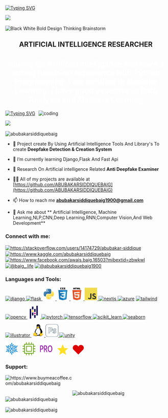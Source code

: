  <a href="https://git.io/typing-svg"><img src="https://readme-typing-svg.herokuapp.com?font=Fira+Code&weight=700&size=36&duration=500&pause=1000&color=BDF7EE&background=3F30FF00&random=false&width=435&lines=%F0%9F%91%8B+Here%2C+%E2%86%93+" alt="Typing SVG" /></a>
   
 <p align="left">
    <img src="https://readme-typing-svg.herokuapp.com?color=ffff99&center=true&vCenter=true&lines=Hi_👋;I'm;Abubakar_Siddique_Baig">
   </p>

![Black White Bold Design Thinking Brainstorm](https://github.com/ABUBAKARSIDDIQUEBAIG/ABUBAKARSIDDIQUEBAIG/assets/70310148/81cce92c-e273-4b0e-8131-9b38068ef8af?  )





<h2 align="center" >ARTIFICIAL INTELLIGENCE RESEARCHER</h2>


<h2 align="center" style="font-family: Monaco, sans-serif; color: white; font-size: 24px; font-weight: bold;">Having Bs Artificial intelligence and have a strong hands-on experience with Python Programming. I am certified in Machine Learning, I have good expertise in Data Analysis and Machine Learning</h2>




<img align="right" alt="coding" width="400" src="https://user-images.githubusercontent.com/55389276/140866485-8fb1c876-9a8f-4d6a-98dc-08c4981eaf70.gif">

 <a href="https://git.io/typing-svg"><img src="https://readme-typing-svg.herokuapp.com?font=Fira+Code&weight=700&size=36&duration=500&pause=1000&color=BDF7EE&background=3F30FF00&random=false&width=435&lines=%F0%9F%91%8B+Here%2C+%E2%86%93+" alt="Typing SVG" /></a>
   


 <p align="left">
    <img src="https://readme-typing-svg.herokuapp.com?color=CB4D89&center=true&vCenter=true&lines=ARTIFICIAL-INTELLI-Researcher;Machine_Learning-Expert;Python-Expert">
   </p>



<p align="left"> <img src="https://komarev.com/ghpvc/?username=abubakarsiddiquebaig&label=Profile%20views&color=0e75b6&style=flat" alt="abubakarsiddiquebaig" /> </p>



- 🔭 Project create By Using  Artificial Intelligence Tools And Library's To create **Deepfake Detection & Creation System**

- 🌱 I’m currently learning     Django,Flask And Fast Api

- 👯 Research On Artificial intelligence Related **Anti Deepfake Examiner**

- 👨‍💻 All of my projects are available at [https://github.com/ABUBAKARSIDDIQUEBAIG](https://github.com/ABUBAKARSIDDIQUEBAIG)
- 📫 How to reach me **abubakarsiddiquebaig1900@gmail.com**

- 💬 Ask me about **   Artificial Intelligence, Machine Learning,NLP,CNN,Deep Learning,RNN,Computer Vision,And Web Development**




<h3 align="left">Connect with me:</h3>
<p align="left">
<a href="https://stackoverflow.com/users/https://stackoverflow.com/users/14174729/abubakar-siddique" target="blank"><img align="center" src="https://raw.githubusercontent.com/rahuldkjain/github-profile-readme-generator/master/src/images/icons/Social/stack-overflow.svg" alt="https://stackoverflow.com/users/14174729/abubakar-siddique" height="30" width="40" /></a>
<a href="https://kaggle.com/https://www.kaggle.com/abubakarsiddiquebaig" target="blank"><img align="center" src="https://raw.githubusercontent.com/rahuldkjain/github-profile-readme-generator/master/src/images/icons/Social/kaggle.svg" alt="https://www.kaggle.com/abubakarsiddiquebaig" height="30" width="40" /></a>
<a href="https://fb.com/https://www.facebook.com/awais.baig.16503?mibextid=zbwkwl" target="blank"><img align="center" src="https://raw.githubusercontent.com/rahuldkjain/github-profile-readme-generator/master/src/images/icons/Social/facebook.svg" alt="https://www.facebook.com/awais.baig.16503?mibextid=zbwkwl" height="30" width="40" /></a>
<a href="https://instagram.com/@baig_.life" target="blank"><img align="center" src="https://raw.githubusercontent.com/rahuldkjain/github-profile-readme-generator/master/src/images/icons/Social/instagram.svg" alt="@baig_.life" height="30" width="40" /></a>
<a href="https://medium.com/@abubakarsiddiquebaig1900" target="blank"><img align="center" src="https://raw.githubusercontent.com/rahuldkjain/github-profile-readme-generator/master/src/images/icons/Social/medium.svg" alt="@abubakarsiddiquebaig1900" height="30" width="40" /></a>
</p>

<h3 align="left">Languages and Tools:</h3>
<p align="left"> 
 <a href="https://www.python.org" target="_blank" rel="noreferrer">  </a> 
 <a href="https://azure.microsoft.com/en-in/" target="_blank" rel="noreferrer"> <img src="https://cdn.worldvectorlogo.com/logos/django.svg" alt="django" width="40" height="40"/> </a> 
  <a href="https://flask.palletsprojects.com/" target="_blank" rel="noreferrer"> <img src="https://www.vectorlogo.zone/logos/pocoo_flask/pocoo_flask-icon.svg" alt="flask" width="40" height="40"/> </a>
   <a href="https://www.w3schools.com/css/" target="_blank" rel="noreferrer"> <img src="https://raw.githubusercontent.com/devicons/devicon/master/icons/python/python-original.svg" alt="python" width="40" height="40"/> </a> 
  <a href="https://www.djangoproject.com/" target="_blank" rel="noreferrer"> <img src="https://raw.githubusercontent.com/devicons/devicon/master/icons/css3/css3-original-wordmark.svg" alt="css3" width="40" height="40"/> </a> 
  <a href="https://www.w3.org/html/" target="_blank" rel="noreferrer"> <img src="https://raw.githubusercontent.com/devicons/devicon/master/icons/html5/html5-original-wordmark.svg" alt="html5" width="40" height="40"/> </a> 
    <a href="https://developer.mozilla.org/en-US/docs/Web/JavaScript" target="_blank" rel="noreferrer"> <img src="https://raw.githubusercontent.com/devicons/devicon/master/icons/javascript/javascript-original.svg" alt="javascript" width="40" height="40"/> </a>
      <a href="https://nextjs.org/" target="_blank" rel="noreferrer"> <img src="https://cdn.worldvectorlogo.com/logos/nextjs-2.svg" alt="nextjs" width="40" height="40"/> <img src="https://www.vectorlogo.zone/logos/microsoft_azure/microsoft_azure-icon.svg" alt="azure" width="40" height="40"/></a>
 <a href="https://tailwindcss.com/" target="_blank" rel="noreferrer"> <img src="https://www.vectorlogo.zone/logos/tailwindcss/tailwindcss-icon.svg" alt="tailwind" width="40" height="40"/> </a> 


 
   <a href="https://opencv.org/" target="_blank" rel="noreferrer"> <img src="https://www.vectorlogo.zone/logos/opencv/opencv-icon.svg" alt="opencv" width="40" height="40"/>  </a> 
    <a href="https://pandas.pydata.org/" target="_blank" rel="noreferrer"> <img src="https://raw.githubusercontent.com/devicons/devicon/2ae2a900d2f041da66e950e4d48052658d850630/icons/pandas/pandas-original.svg" alt="pandas" width="40" height="40"/> </a> 
  <a href="https://pytorch.org/" target="_blank" rel="noreferrer"> <img src="https://www.vectorlogo.zone/logos/pytorch/pytorch-icon.svg" alt="pytorch" width="40" height="40"/> </a> <a href="https://reactjs.org/" target="_blank" rel="noreferrer">
  <a href="https://www.tensorflow.org" target="_blank" rel="noreferrer"> <img src="https://www.vectorlogo.zone/logos/tensorflow/tensorflow-icon.svg" alt="tensorflow" width="40" height="40"/> </a> 
 <a href="https://scikit-learn.org/" target="_blank" rel="noreferrer"> <img src="https://upload.wikimedia.org/wikipedia/commons/0/05/Scikit_learn_logo_small.svg" alt="scikit_learn" width="40" height="40"/> </a> 
  <a href="https://seaborn.pydata.org/" target="_blank" rel="noreferrer"> <img src="https://seaborn.pydata.org/_images/logo-mark-lightbg.svg" alt="seaborn" width="40" height="40"/> </a> 
 
 
  <a href="https://www.adobe.com/in/products/illustrator.html" target="_blank" rel="noreferrer"> <img src="https://www.vectorlogo.zone/logos/adobe_illustrator/adobe_illustrator-icon.svg" alt="illustrator" width="40" height="40"/> </a> 
  <a href="https://www.linux.org/" target="_blank" rel="noreferrer"> <img src="https://raw.githubusercontent.com/devicons/devicon/master/icons/linux/linux-original.svg" alt="linux" width="40" height="40"/> </a>
 <a href="https://www.photoshop.com/en" target="_blank" rel="noreferrer"> <img src="https://raw.githubusercontent.com/devicons/devicon/master/icons/photoshop/photoshop-line.svg" alt="photoshop" width="40" height="40"/> </a> 
  <a href="https://unity.com/" target="_blank" rel="noreferrer"> <img src="https://www.vectorlogo.zone/logos/unity3d/unity3d-icon.svg" alt="unity" width="40" height="40"/> </a> </p>


 
 
 
  
 
  
  

    
 



<a href='https://archiveprogram.github.com/'><img src='https://raw.githubusercontent.com/acervenky/animated-github-badges/master/assets/acbadge.gif' width='40' height='40'></a> <a href='https://docs.github.com/en/developers'><img src='https://raw.githubusercontent.com/acervenky/animated-github-badges/master/assets/devbadge.gif' width='40' height='40'></a> <a href='https://github.com/pricing'><img src='https://raw.githubusercontent.com/acervenky/animated-github-badges/master/assets/pro.gif' width='40' height='40'></a> <a href='https://stars.github.com/'><img src='https://raw.githubusercontent.com/acervenky/animated-github-badges/master/assets/starbadge.gif' width='35' height='35'></a> <a href='https://docs.github.com/en/github/supporting-the-open-source-community-with-github-sponsors'><img src='https://raw.githubusercontent.com/acervenky/animated-github-badges/master/assets/sponsorbadge.gif' width='35' height='35'></a> 


<h3 align="left">Support:</h3>
<p><a href="https://www.buymeacoffee.com/https://www.buymeacoffee.com/abubakarsiddiquebaig"> <img align="left" src="https://cdn.buymeacoffee.com/buttons/v2/default-yellow.png" height="50" width="210" alt="https://www.buymeacoffee.com/abubakarsiddiquebaig" /></a></p><br><br>



<p><img align="left" src="https://github-readme-stats.vercel.app/api/top-langs?username=abubakarsiddiquebaig&show_icons=true&locale=en&layout=compact" alt="abubakarsiddiquebaig" /></p>

<p>&nbsp;<img align="center" src="https://github-readme-stats.vercel.app/api?username=abubakarsiddiquebaig&show_icons=true&locale=en" alt="abubakarsiddiquebaig" /></p>

<p><img align="center" src="https://github-readme-streak-stats.herokuapp.com/?user=abubakarsiddiquebaig&" alt="abubakarsiddiquebaig" /></p>

